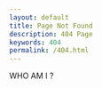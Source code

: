 ```yaml
---
layout: default
title: Page Not Found
description: 404 Page
keywords: 404
permalink: /404.html
---
```


WHO AM I ?
